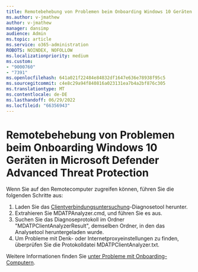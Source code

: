 ```yaml
---
title: Remotebehebung von Problemen beim Onboarding Windows 10 Geräten in Microsoft Defender Advanced Threat Protection
ms.author: v-jmathew
author: v-jmathew
manager: dansimp
audience: Admin
ms.topic: article
ms.service: o365-administration
ROBOTS: NOINDEX, NOFOLLOW
ms.localizationpriority: medium
ms.custom:
- "9000760"
- "7391"
ms.openlocfilehash: 641a021f22484e84832df1647e636e78938f95c5
ms.sourcegitcommit: c4e8c29a94f840816a023131ea7b4a2bf876c305
ms.translationtype: MT
ms.contentlocale: de-DE
ms.lasthandoff: 06/29/2022
ms.locfileid: "66356943"
---
```

# <a name="remotely-fix-problems-with-onboarding-windows-10-devices-to-microsoft-defender-advanced-threat-protection"></a>Remotebehebung von Problemen beim Onboarding Windows 10 Geräten in Microsoft Defender Advanced Threat Protection

Wenn Sie auf den Remotecomputer zugreifen können, führen Sie die folgenden Schritte aus:

1. Laden Sie das [Clientverbindungsuntersuchung](https://go.microsoft.com/fwlink/?linkid=2143466)-Diagnosetool herunter.
2. Extrahieren Sie MDATPAnalyzer.cmd, und führen Sie es aus.
3. Suchen Sie das Diagnoseprotokoll im Ordner "MDATPClientAnalyzerResult", demselben Ordner, in den das Analysetool heruntergeladen wurde.
4. Um Probleme mit Denk- oder Internetproxyeinstellungen zu finden, überprüfen Sie die Protokolldatei MDATPClientAnalyzer.txt.

Weitere Informationen finden Sie [unter Probleme mit Onboarding-Computern](https://docs.microsoft.com/microsoft-365/security/defender-endpoint/troubleshoot-onboarding).
